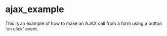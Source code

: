 # ajax_example

This is an example of how to make an AJAX call from a form using a button 'on click' event.
